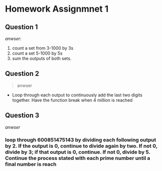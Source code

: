 # Homework Assignmnet 1
## **Question 1**
*anwser:*
1. count a set from 3-1000 by 3s
2. count a set 5-1000 by 5s
3. sum the outputs of both sets.
## **Question 2**
> anwser
- Loop through each output to continuously add the last two digits together. Have the function break when 4 million is reached
## **Question 3**
*anwser*
### loop through 600851475143 by dividing each following output by 2. If the output is 0, continue to divide again by two. If not 0, divide by 3; if that output is 0, continue. If not 0, divide by 5. Continue the process stated with each prime number until a final number is reach


